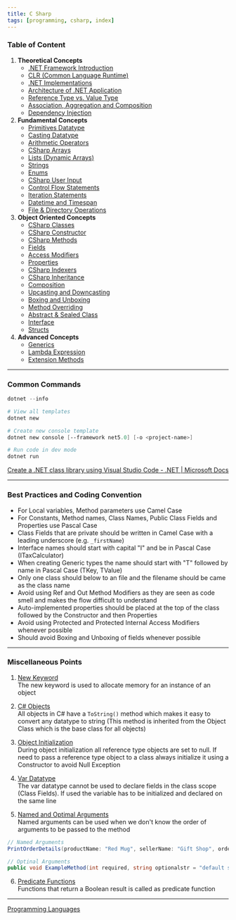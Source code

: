 ```yaml
---
title: C Sharp
tags: [programming, csharp, index]
---
```


### Table of Content

1. **Theoretical Concepts**
	* [.NET Framework Introduction](Theoretical%20Concepts/Dotnet%20Framework%20Intoduction.md)
	* [CLR (Common Language Runtime)](Theoretical%20Concepts/CLR%20%28Common%20Language%20Runtime%29.md)
	* [.NET Implementations](Theoretical%20Concepts/Dotnet%20Implementations.md)
	* [Architecture of .NET Application](Theoretical%20Concepts/Architecture%20of%20.NET%20Application.md)
	* [Reference Type vs. Value Type](Theoretical%20Concepts/Reference%20Type%20vs.%20Value%20Type.md)
	* [Association, Aggregation and Composition](Theoretical%20Concepts/Association,%20Aggregation%20and%20Composition.md)
	* [Dependency Injection](Dependency%20Injection.md)
2. **Fundamental Concepts**
	* [Primitives Datatype](Fundamental%20Concepts/Primitives%20Datatype.md)
	* [Casting Datatype](Fundamental%20Concepts/Casting%20Datatype.md)
	* [Arithmetic Operators](Fundamental%20Concepts/Arithmetic%20Operators.md)
	* [CSharp Arrays](Fundamental%20Concepts/CSharp%20Arrays.md)
	* [Lists (Dynamic Arrays)](Fundamental%20Concepts/Lists%20%28Dynamic%20Arrays%29.md)
	* [Strings](Fundamental%20Concepts/Strings.md)
	* [Enums](Fundamental%20Concepts/Enums.md)
	* [CSharp User Input](Fundamental%20Concepts/CSharp%20User%20Input.md)
	* [Control Flow Statements](Fundamental%20Concepts/Control%20Flow%20Statements.md)
	* [Iteration Statements](Fundamental%20Concepts/Iteration%20Statements.md)
	* [Datetime and Timespan](Fundamental%20Concepts/Datetime%20and%20Timespan.md)
	* [File & Directory Operations](Fundamental%20Concepts/File%20&%20Directory%20Operations.md)
3. **Object Oriented Concepts**
	* [CSharp Classes](Object%20Oriented%20Concepts/CSharp%20Classes.md)
	* [CSharp Constructor](Object%20Oriented%20Concepts/CSharp%20Constructor.md)
	* [CSharp Methods](Object%20Oriented%20Concepts/CSharp%20Methods.md)
	* [Fields](Object%20Oriented%20Concepts/Fields.md)
	* [Access Modifiers](Object%20Oriented%20Concepts/Access%20Modifiers.md)
	* [Properties](Object%20Oriented%20Concepts/Properties.md)
	* [CSharp Indexers](Object%20Oriented%20Concepts/CSharp%20Indexers.md)
	* [CSharp Inheritance](Object%20Oriented%20Concepts/CSharp%20Inheritance.md)
	* [Composition](Object%20Oriented%20Concepts/Composition.md)
	* [Upcasting and Downcasting](Object%20Oriented%20Concepts/Upcasting%20and%20Downcasting.md)
	* [Boxing and Unboxing](Object%20Oriented%20Concepts/Boxing%20and%20Unboxing.md)
	* [Method Overriding](Object%20Oriented%20Concepts/Method%20Overriding.md)
	* [Abstract & Sealed Class](Object%20Oriented%20Concepts/Abstract%20&%20Sealed%20Class.md)
	* [Interface](Object%20Oriented%20Concepts/Interface.md)
	* [Structs](Object%20Oriented%20Concepts/Structs.md)
4. **Advanced Concepts**
	* [Generics](Advanced%20Concepts/CSharp%20Generics.md)
	* [Lambda Expression](Advanced%20Concepts/CSharp%20Lambda%20Expression.md)
	* [Extension Methods](Advanced%20Concepts/Extension%20Methods.md)

---

### Common Commands

````powershell
dotnet --info 

# View all templates 
dotnet new 

# Create new console template 
dotnet new console [--framework net5.0] [-o <project-name>]

# Run code in dev mode 
dotnet run
````

[Create a .NET class library using Visual Studio Code - .NET | Microsoft Docs](https://docs.microsoft.com/en-us/dotnet/core/tutorials/library-with-visual-studio-code)

---

### Best Practices and Coding Convention

* For Local variables, Method parameters use Camel Case
* For Constants, Method names, Class Names, Public Class Fields and Properties use Pascal Case
* Class Fields that are private should be written in Camel Case with a leading underscore (e.g. `_firstName`)
* Interface names should start with capital "I" and be in Pascal Case (ITaxCalculator)
* When creating Generic types the name should start with "T" followed by name in Pascal Case (TKey, TValue)
* Only one class should below to an file and the filename should be came as the class name
* Avoid using Ref and Out Method Modifiers as they are seen as code smell and makes the flow difficult to understand
* Auto-implemented properties should be placed at the top of the class followed by the Constructor and then Properties
* Avoid using Protected and Protected Internal Access Modifiers whenever possible
* Should avoid Boxing and Unboxing of fields whenever possible

---

### Miscellaneous Points

1. <u>New Keyword</u>  
   The new keyword is used to allocate memory for an instance of an object

2. <u>C# Objects</u>  
   All objects in C# have a `ToString()` method which makes it easy to convert any datatype to string (This method is inherited from the Object Class which is the base class for all objects)

3. <u>Object Initialization</u>  
   During object initialization all reference type objects are set to null. If need to pass a reference type object to a class always initialize it using a Constructor to avoid Null Exception

4. <u>Var Datatype</u>  
   The var datatype cannot be used to declare fields in the class scope (Class Fields). If used the variable has to be initialized and declared on the same line

5. <u>Named and Optimal Arguments</u>  
   Named arguments can be used when we don't know the order of arguments to be passed to the method

````csharp
// Named Arguments 
PrintOrderDetails(productName: "Red Mug", sellerName: "Gift Shop", orderNum: 31);

// Optinal Arguments 
public void ExampleMethod(int required, string optionalstr = "default string", int optionalint = 10) {}
````

6. <u>Predicate Functions</u>  
   Functions that return a Boolean result is called as predicate function

---

[Programming Languages](../Programming%20Languages.md)
